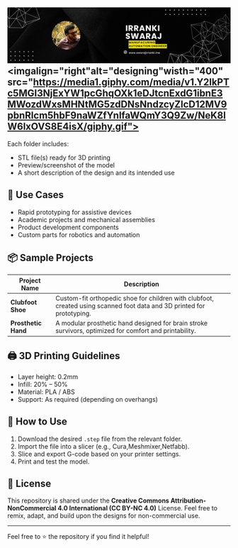 ![logo](https://github.com/swaraj-dev85/Swaraj/blob/main/GitHub%20Banner.jpg)
<imgalign="right"alt="designing"wisth="400" src="https://media1.giphy.com/media/v1.Y2lkPTc5MGI3NjExYW1pcGhqOXk1eDJtcnExdG1ibnE3MWozdWxsMHNtMG5zdDNsNndzcyZlcD12MV9pbnRlcm5hbF9naWZfYnlfaWQmY3Q9Zw/NeK8lW6lxOVS8E4isX/giphy.gif">
---


Each folder includes:
- STL file(s) ready for 3D printing
- Preview/screenshot of the model
- A short description of the design and its intended use

## 🧪 Use Cases
- Rapid prototyping for assistive devices
- Academic projects and mechanical assemblies
- Product development components
- Custom parts for robotics and automation

## 📦 Sample Projects
| Project Name | Description |
|--------------|-------------|
| **Clubfoot Shoe** | Custom-fit orthopedic shoe for children with clubfoot, created using scanned foot data and 3D printed for prototyping. |
| **Prosthetic Hand** | A modular prosthetic hand designed for brain stroke survivors, optimized for comfort and printability. |


## 🖨️ 3D Printing Guidelines
- Layer height: 0.2mm
- Infill: 20% – 50%
- Material: PLA / ABS
- Support: As required (depending on overhangs)

## 🔧 How to Use
1. Download the desired `.step` file from the relevant folder.
2. Import the file into a slicer (e.g., Cura,Meshmixer,Netfabb).
3. Slice and export G-code based on your printer settings.
4. Print and test the model.

## 📜 License
This repository is shared under the **Creative Commons Attribution-NonCommercial 4.0 International (CC BY-NC 4.0)** License. Feel free to remix, adapt, and build upon the designs for non-commercial use.

---

Feel free to ⭐ the repository if you find it helpful!


